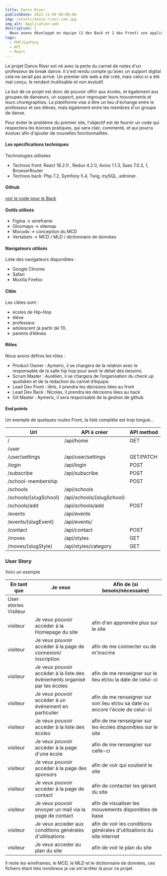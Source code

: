 ```yaml
---
title: Dance Riser
publishDate: 2022-11-04 00:00:00
img: /assets/dance-riser.com.jpg
img_alt: Application web 
description: |
  Nous avons développé en équipe (2 dev Back et 2 dev Front) une application API Rest avec Symfony et React.
tags:
  - PHP/Symfony
  - API
  - React
---
```


Le projet Dance Riser est né avec la perte du carnet de notes d'un professeur de break dance. Il s'est rendu compte qu'avec un support digital cela ne serait pas arrivé. Un premier site web a été créé, mais celui-ci a été mal conçu, le rendant inutilisable et non évolutif.

Le but de ce projet est donc de pouvoir offrir aux écoles, et également aux groupes de danseurs, un support, pour regrouper leurs mouvements et leurs chorégraphies. La plateforme vise à être un lieu d'échange entre le professeur et ses élèves, mais également entre les membres d'un groupe de danse.

Pour éviter le problème du premier site, l'objectif est de fournir un code qui respectera les bonnes pratiques, qui sera clair, commenté, et qui pourra évoluer afin d'ajouter de nouvelles fonctionnalités.

#### Les spécifications techniques

Technologies utilisées

- Technos front: React 18.2.0 , Redux 4.2.0, Axios 1.1.3, Sass 7.0.3, 1, BrowserRouter
- Technos back: Php 7.2, Symfony 5.4, Twig, mySQL, adminer.

#### Github

[voir le code pour le Back](https://github.com/nicolastaf/back-dance-riser)

#### Outils utilisés

- Figma -> wireframe
- Gloomaps -> sitemap
- Mocodo -> conception du MCD
- Vertabelo -> MCD / MLD / dictionnaire de données

#### Navigateurs utilisés

Liste des navigateurs disponibles :

- Google Chrome
- Safari
- Mozilla Firefox

#### Cible

Les cibles sont :

- écoles de Hip-Hop
- élève
- professeur.
- adolescent (à partir de 11).
- parents d’élèves

#### Rôles

Nous avons définis les rôles :

- Product Owner : Aymeric, il se chargera de la relation avec le responsable de la salle hip hop pour avoir le détail des besoins.
- Scrum Master : Aurélien, il se chargera de l’organisation du check up quotidien et de la rédaction du carnet d’équipe.
- Lead Dev Front : Idris, il prendra les décisions liées au front
- Lead Dev Back : Nicolas, il prendra les décisions liées au back
- Git Master : Aymeric, il sera responsable de la gestion de github

#### End points

Un exemple de quelques routes Front, la liste complète est trop longue...

| Url                   | API à créer               | API method |
| --------------------- | ------------------------- | ---------- |
| /                     | /api/home                 | GET        |
| /user                 |                           |            |
| /user/settings        | /api/user/settings        | GET/PATCH  |
| /login                | /api/login                | POST       |
| /subscribe            | /api/subscribe            | POST       |
| /school-membership    |                           | POST       |
| /schools              | /api/schools              |            |
| /schools/{slugSchool} | /api/schools/{slugSchool} |            |
| /schools/add          | /api/schools/add          | POST       |
| /events               | /api/events               |            |
| /events/{slugEvent}   | /api/events/              |            |
| /contact              | /api/contact              | POST       |
| /moves                | /api/styles               | GET        |
| /moves/{slugStyle}    | /api/styles/category      | GET        |


### User Story

Voici un exemple

| En tant que           | Je veux                                                                   | Afin de (si besoin/nécessaire)                                                 |
| --------------------- | ------------------------------------------------------------------------- | ------------------------------------------------------------------------------ |
| User stories Visiteur |                                                                           |                                                                                |
| visiteur              | Je veux pouvoir accéder à la Homepage du site                             | afin d'en apprendre plus sur le site                                           |
| visiteur              | Je veux pouvoir accéder à la page de connexion/ inscription               | afin de me connecter ou de m'inscrire                                          |
| visiteur              | Je veux pouvoir accéder à la liste des événements organisé par les écoles | afin de me renseigner sur le lieu et/ou la date de celui-ci                    |
| visiteur              | Je veux pouvoir accéder à un événement en particulier                     | afin de me renseigner sur son lieu et/ou sa date ou encore l'école de celui-ci |
| visiteur              | Je veux pouvoir accéder à la liste des écoles                             | afin de me renseigner sur les écoles disponibles sur le site                   |
| visiteur              | Je veux pouvoir accéder à la page d'une école                             | afin de me renseigner sur celle-ci                                             |
| visiteur              | Je veux pouvoir accéder à la page des sponsors                            | afin de voir qui soutient le site                                              |
| visiteur              | Je veux pouvoir accéder à la page de contact                              | afin de contacter les gérant du site                                           |
| visiteur              | Je veux pouvoir envoyer un mail via la page de contact                    | afin de visualiser les mouvements disponibles de base                          |
| visiteur              | Je veux acceder aux conditions générales d'utilisations                   | afin de voir les conditions générales d'utilisations du site internet          |
| visiteur              | Je veux acceder au plan du site                                           | afin de voir le plan du site                                                   |


Il reste les wireframes, le MCD, le MLD et le dictionnaire de données, ces ficheirs étant très nombreux je vai sm'arrêter là pour ce projet.